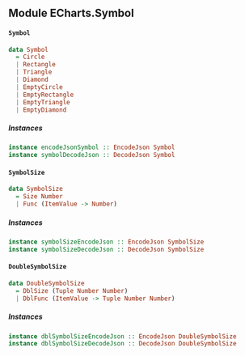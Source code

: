 ## Module ECharts.Symbol

#### `Symbol`

``` purescript
data Symbol
  = Circle
  | Rectangle
  | Triangle
  | Diamond
  | EmptyCircle
  | EmptyRectangle
  | EmptyTriangle
  | EmptyDiamond
```

##### Instances
``` purescript
instance encodeJsonSymbol :: EncodeJson Symbol
instance symbolDecodeJson :: DecodeJson Symbol
```

#### `SymbolSize`

``` purescript
data SymbolSize
  = Size Number
  | Func (ItemValue -> Number)
```

##### Instances
``` purescript
instance symbolSizeEncodeJson :: EncodeJson SymbolSize
instance symbolSizeDecodeJson :: DecodeJson SymbolSize
```

#### `DoubleSymbolSize`

``` purescript
data DoubleSymbolSize
  = DblSize (Tuple Number Number)
  | DblFunc (ItemValue -> Tuple Number Number)
```

##### Instances
``` purescript
instance dblSymbolSizeEncodeJson :: EncodeJson DoubleSymbolSize
instance dblSymbolSizeDecodeJson :: DecodeJson DoubleSymbolSize
```


